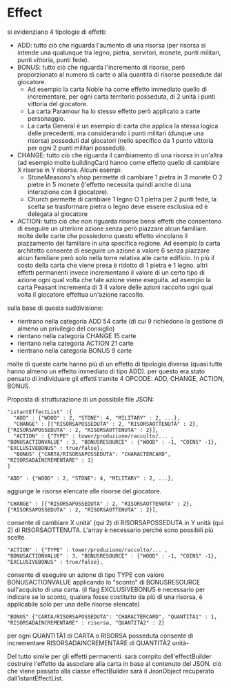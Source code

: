# Effect

si evidenziano 4 tipologie di effetti:

* ADD: tutto ciò che riguarda l'aumento di una risorsa (per risorsa si intende una qualunque tra  legno, pietra, servitori, monete, punti militari, punti vittoria, punti fede).
* BONUS: tutto ciò che riguarda l'incremento di risorse, però proporzionato al numero di carte o alla quantità di risorse possedute dal giocatore.
  - Ad esempio la carta Noble ha come effetto immediato quello di incrementare, per ogni carta territorio posseduta, di 2 unità i punti vittoria del giocatore.
  - La carta Paramour ha lo stesso effetto però applicato a carte personaggio.
  - La carta General è un esempio di carta che applica la stessa logica delle precedenti, ma considerando i punti militari (dunque una risorsa) posseduti dal giocatori (nello specifico da 1 punto vittoria per ogni 2 punti militari posseduti).
* CHANGE: tutto ciò che riguarda il cambiamento di una risorsa in un'altra (ad esempio molte buildingCard hanno come effetto quello di cambiare X risorse in Y risorse. Alcuni esempi:
  - StoneMeasons's shop permette di cambiare 1 pietra in 3 monete O 2 pietre in 5 monete (l'effetto necessita quindi anche di una interazione con il giocatore).
  - Church permette di cambiare 1 legno O 1 pietra per 2 punti fede, la scelta se trasformare pietra o legno deve essere esclusiva ed è delegata al giocatore
* ACTION: tutto ciò che non riguarda risorse bensì effetti che consentono di eseguire un ulteriore azione senza però piazzare alcun familiare. molte delle carte che possiedono questo effetto vincolano il piazzamento del familiare in una specifica regione. Ad esempio la carta architetto consente di eseguire un azione a valore 6 senza piazzare alcun familiare però solo nella torre relativa alle carte edificio. In più il costo della carta che viene presa è ridotto di 1 pietra e 1 legno.
altri effetti permanenti invece incrementano il valore di un certo tipo di azione ogni qual volta che tale azione viene eseguita. ad esempio la carta Peasant incrementa di 3 il valore delle azioni raccolto ogni qual volta il giocatore effettua un'azione raccolto.

sulla base di questa suddivisione:
* rientrano nella categoria ADD 54 carte (di cui 9 richiedono la gestione di almeno un privilegio del consiglio)
* rientano nella categoria CHANGE 15 carte
* rientano nella categoria ACTION 21 carte
* rientrano nella categoria BONUS 9 carte

molte di queste carte hanno più di un effetto di tipologia diversa (quasi tutte hanno almeno un effetto immediato di tipo ADD). per questo era stato pensato di individuare gli effetti tramite 4 OPCODE: ADD, CHANGE, ACTION, BONUS.

Proposta di strutturazione di un possibile file JSON:

```
"istantEffectList" :{
  "ADD" : {"WOOD" : 2, "STONE": 4, "MILITARY" : 2, ...},
  "CHANGE" : [{"RISORSAPOSSEDUTA" : 2, "RISORSAOTTENUTA" : 2},{"RISORSAPOSSEDUTA" : 2, "RISORSAOTTENUTA" : 2}],
  "ACTION" : {"TYPE" : tower/produzione/raccolto/... , "BONUSACTIONVALUE" : 3, "BONUSRESOURCE" : {"WOOD" : -1, "COINS" -1}, "EXCLUSIVEBONUS" : true/false},
  "BONUS" {"CARTA/RISORSAPOSSEDUTA": "CHARACTERCARD", "RISORSADAINCREMENTARE" : 1}
]
```

```
"ADD" : {"WOOD" : 2, "STONE": 4, "MILITARY" : 2, ...},
```
aggiunge le risorse elencate alle risorse del giocatore.

```
"CHANGE" : [{"RISORSAPOSSEDUTA" : 2, "RISORSAOTTENUTA" : 2},{"RISORSAPOSSEDUTA" : 2, "RISORSAOTTENUTA" : 2}],
```
consente di cambiare X unità' (qui 2) di RISORSAPOSSEDUTA in Y unità (qui 2) di RISORSAOTTENUTA. L'array è necessario perchè sono possibili più scelte.
```
"ACTION" : {"TYPE" : tower/produzione/raccolto/... , "BONUSACTIONVALUE" : 3, "BONUSRESOURCE" : {"WOOD" : -1, "COINS" -1}, "EXCLUSIVEBONUS" : true/false},
```
consente di eseguire un azione di tipo TYPE con valore BONUSACTIONVALUE applicando lo "sconto" di BONUSRESOURCE sull'acquisto di una carta. (il flag EXCLUSIVEBONUS è necessario per indicare se lo sconto, qualora fosse costituito da più di una risorsa, è applicabile solo per una delle risorse elencate)

```
"BONUS" {"CARTA/RISORSAPOSSEDUTA": "CHARACTERCARD", "QUANTITÀ1" : 1, "RISORSADAINCREMENTARE" : risorsa, "QUANTITÀ2" : 2}
```
per ogni QUANTITÀ1 di CARTA o RISORSA posseduta consente di incrementare RISORSADAINCREMENTARE di QUANTITÀ2 unità-

Del tutto simile per gli effetti permanenti. sarà compito dell'effectBuilder costruire l'effetto da associare alla carta in base al contenuto del JSON. ciò che viene passato alla classe effectBuilder sarà il JsonObject recuperato dall'istantEffectList.
